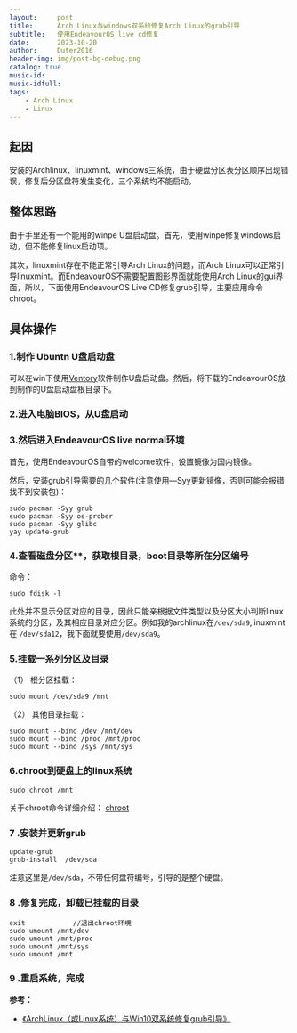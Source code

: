 ```yaml
---
layout:     post
title:      Arch Linux与windows双系统修复Arch Linux的grub引导
subtitle:   使用EndeavourOS live cd修复
date:       2023-10-20
author:     Duter2016
header-img: img/post-bg-debug.png
catalog: true
music-id: 
music-idfull: 
tags:
    - Arch Linux
    - Linux
---
```



 

## 起因

安装的Archlinux、linuxmint、windows三系统，由于硬盘分区表分区顺序出现错误，修复后分区盘符发生变化，三个系统均不能启动。

## 整体思路

由于手里还有一个能用的winpe U盘启动盘。首先，使用winpe修复windows启动，但不能修复linux启动项。

其次，linuxmint存在不能正常引导Arch Linux的问题，而Arch Linux可以正常引导linuxmint。而EndeavourOS不需要配置图形界面就能使用Arch Linux的gui界面，所以，下面使用EndeavourOS Live CD修复grub引导，主要应用命令chroot。

## 具体操作

### 1.制作 Ubuntn U盘启动盘

可以在win下使用[Ventory](https://www.ventoy.net/cn/download.html)软件制作U盘启动盘。然后，将下载的EndeavourOS放到制作的U盘启动盘根目录下。

### 2.进入电脑BIOS，从U盘启动

### 3.然后进入EndeavourOS live normal环境

首先，使用EndeavourOS自带的welcome软件，设置镜像为国内镜像。

然后，安装grub引导需要的几个软件(注意使用—Syy更新镜像，否则可能会报错找不到安装包)：

```
sudo pacman -Syy grub
sudo pacman -Syy os-prober
sudo pacman -Syy glibc
yay update-grub
```

### 4.查看磁盘分区**，获取根目录，boot目录等所在分区编号

命令：

`sudo fdisk -l`

此处并不显示分区对应的目录，因此只能亲根据文件类型以及分区大小判断linux系统的分区，及其相应目录对应分区。例如我的archlinux在`/dev/sda9`,linuxmint 在 `/dev/sda12`，我下面就要使用`/dev/sda9`。

### 5.挂载一系列分区及目录

（1） 根分区挂载：

`sudo mount /dev/sda9 /mnt`

（2） 其他目录挂载：
```
sudo mount --bind /dev /mnt/dev
sudo mount --bind /proc /mnt/proc
sudo mount --bind /sys /mnt/sys
```

### 6.chroot到硬盘上的linux系统

`sudo chroot /mnt`

关于chroot命令详细介绍： [chroot](http://man.linuxde.net/chroot)

### 7 .安装并更新grub

```
update-grub
grub-install  /dev/sda
```
注意这里是`/dev/sda`，不带任何盘符编号，引导的是整个硬盘。

### 8 .修复完成，卸载已挂载的目录

```
exit            //退出chroot环境
sudo umount /mnt/dev
sudo umount /mnt/proc
sudo umount /mnt/sys
sudo umount /mnt
```

### 9 .重启系统，完成
  

**参考：**
* [《ArchLinux（或Linux系统）与Win10双系统修复grub引导》](https://blog.csdn.net/lixiangITA/article/details/80545304)
